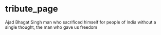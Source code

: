 # tribute_page

Ajad Bhagat Singh man who sacrificed himself for people of India without a single thought, the man who gave us freedom 
